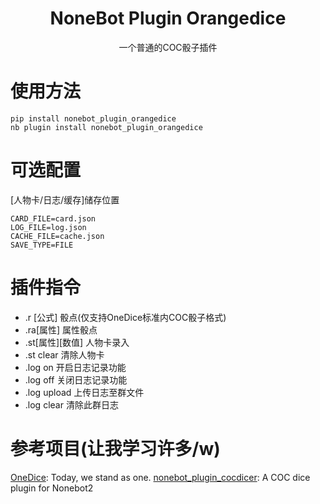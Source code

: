 <div align="center">

# NoneBot Plugin Orangedice

一个普通的COC骰子插件

</div>

# 使用方法
```
pip install nonebot_plugin_orangedice 
nb plugin install nonebot_plugin_orangedice
```

# 可选配置
[人物卡/日志/缓存]储存位置
``` 
CARD_FILE=card.json
LOG_FILE=log.json
CACHE_FILE=cache.json
SAVE_TYPE=FILE
```

# 插件指令
- .r [公式]         骰点(仅支持OneDice标准内COC骰子格式)
- .ra[属性]         属性骰点  
- .st[属性][数值]   人物卡录入
- .st clear         清除人物卡
- .log on           开启日志记录功能
- .log off          关闭日志记录功能
- .log upload       上传日志至群文件
- .log clear        清除此群日志

# 参考项目(让我学习许多/w\)

[OneDice](https://github.com/OlivOS-Team/onedice): Today, we stand as one. 
[nonebot_plugin_cocdicer](https://github.com/abrahum/nonebot_plugin_cocdicer): A COC dice plugin for Nonebot2